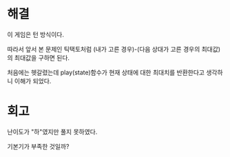 # 해결 
이 게임은 턴 방식이다.

따라서 앞서 본 문제인 틱택토처럼 (내가 고른 경우)-(다음 상대가 고른 경우의 최대값)의 최대값을 구하면 된다.

처음에는 헷갈렸는데 play(state)함수가 현재 상태에 대한 최대치를 반환한다고 생각하니 이해가 되었다.

# 회고

난이도가 "하"였지만 풀지 못하였다.

기본기가 부족한 것일까?
